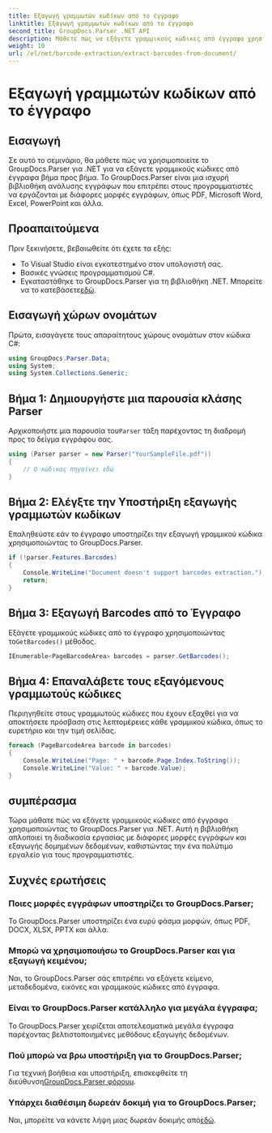 ```yaml
---
title: Εξαγωγή γραμμωτών κωδίκων από το έγγραφο
linktitle: Εξαγωγή γραμμωτών κωδίκων από το έγγραφο
second_title: GroupDocs.Parser .NET API
description: Μάθετε πώς να εξάγετε γραμμικούς κώδικες από έγγραφα χρησιμοποιώντας το GroupDocs.Parser για .NET. Βελτιώστε τις δυνατότητες επεξεργασίας εγγράφων σας χωρίς κόπο.
weight: 10
url: /el/net/barcode-extraction/extract-barcodes-from-document/
---
```


# Εξαγωγή γραμμωτών κωδίκων από το έγγραφο

## Εισαγωγή
Σε αυτό το σεμινάριο, θα μάθετε πώς να χρησιμοποιείτε το GroupDocs.Parser για .NET για να εξάγετε γραμμικούς κώδικες από έγγραφα βήμα προς βήμα. Το GroupDocs.Parser είναι μια ισχυρή βιβλιοθήκη ανάλυσης εγγράφων που επιτρέπει στους προγραμματιστές να εργάζονται με διάφορες μορφές εγγράφων, όπως PDF, Microsoft Word, Excel, PowerPoint και άλλα.
## Προαπαιτούμενα
Πριν ξεκινήσετε, βεβαιωθείτε ότι έχετε τα εξής:
- Το Visual Studio είναι εγκατεστημένο στον υπολογιστή σας.
- Βασικές γνώσεις προγραμματισμού C#.
-  Εγκαταστάθηκε το GroupDocs.Parser για τη βιβλιοθήκη .NET. Μπορείτε να το κατεβάσετε[εδώ](https://releases.groupdocs.com/parser/net/).

## Εισαγωγή χώρων ονομάτων
Πρώτα, εισαγάγετε τους απαραίτητους χώρους ονομάτων στον κώδικα C#:
```csharp
using GroupDocs.Parser.Data;
using System;
using System.Collections.Generic;
```
## Βήμα 1: Δημιουργήστε μια παρουσία κλάσης Parser
 Αρχικοποιήστε μια παρουσία του`Parser` τάξη παρέχοντας τη διαδρομή προς το δείγμα εγγράφου σας.
```csharp
using (Parser parser = new Parser("YourSampleFile.pdf"))
{
    // Ο κώδικας πηγαίνει εδώ
}
```
## Βήμα 2: Ελέγξτε την Υποστήριξη εξαγωγής γραμμωτών κωδίκων
Επαληθεύστε εάν το έγγραφο υποστηρίζει την εξαγωγή γραμμικού κώδικα χρησιμοποιώντας το GroupDocs.Parser.
```csharp
if (!parser.Features.Barcodes)
{
    Console.WriteLine("Document doesn't support barcodes extraction.");
    return;
}
```
## Βήμα 3: Εξαγωγή Barcodes από το Έγγραφο
 Εξάγετε γραμμικούς κώδικες από το έγγραφο χρησιμοποιώντας το`GetBarcodes()` μέθοδος.
```csharp
IEnumerable<PageBarcodeArea> barcodes = parser.GetBarcodes();
```
## Βήμα 4: Επαναλάβετε τους εξαγόμενους γραμμωτούς κώδικες
Περιηγηθείτε στους γραμμωτούς κώδικες που έχουν εξαχθεί για να αποκτήσετε πρόσβαση στις λεπτομέρειες κάθε γραμμικού κώδικα, όπως το ευρετήριο και την τιμή σελίδας.
```csharp
foreach (PageBarcodeArea barcode in barcodes)
{
    Console.WriteLine("Page: " + barcode.Page.Index.ToString());
    Console.WriteLine("Value: " + barcode.Value);
}
```

## συμπέρασμα
Τώρα μάθατε πώς να εξάγετε γραμμικούς κώδικες από έγγραφα χρησιμοποιώντας το GroupDocs.Parser για .NET. Αυτή η βιβλιοθήκη απλοποιεί τη διαδικασία εργασίας με διάφορες μορφές εγγράφων και εξαγωγής δομημένων δεδομένων, καθιστώντας την ένα πολύτιμο εργαλείο για τους προγραμματιστές.

## Συχνές ερωτήσεις
### Ποιες μορφές εγγράφων υποστηρίζει το GroupDocs.Parser;
Το GroupDocs.Parser υποστηρίζει ένα ευρύ φάσμα μορφών, όπως PDF, DOCX, XLSX, PPTX και άλλα.
### Μπορώ να χρησιμοποιήσω το GroupDocs.Parser και για εξαγωγή κειμένου;
Ναι, το GroupDocs.Parser σάς επιτρέπει να εξάγετε κείμενο, μεταδεδομένα, εικόνες και γραμμικούς κώδικες από έγγραφα.
### Είναι το GroupDocs.Parser κατάλληλο για μεγάλα έγγραφα;
Το GroupDocs.Parser χειρίζεται αποτελεσματικά μεγάλα έγγραφα παρέχοντας βελτιστοποιημένες μεθόδους εξαγωγής δεδομένων.
### Πού μπορώ να βρω υποστήριξη για το GroupDocs.Parser;
 Για τεχνική βοήθεια και υποστήριξη, επισκεφθείτε τη διεύθυνση[GroupDocs.Parser φόρουμ](https://forum.groupdocs.com/c/parser/17).
### Υπάρχει διαθέσιμη δωρεάν δοκιμή για το GroupDocs.Parser;
 Ναι, μπορείτε να κάνετε λήψη μιας δωρεάν δοκιμής από[εδώ](https://releases.groupdocs.com/).